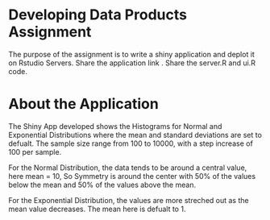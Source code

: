 # Developing Data Products Assignment
The purpose of the assignment is to write a shiny application and deplot it on Rstudio Servers.
Share the application link .
Share the  server.R and ui.R code.



# About the Application

The Shiny App developed shows the Histograms for Normal and Exponential Distributions where the mean and standard deviations are set to defualt. The sample size range from 100 to 10000, with a step increase of 100 per sample. 

For the Normal Distribution, the data tends to be around a central value, here mean = 10, So Symmetry is around the center with 50% of the values below the mean and 50% of the values above the mean.

For the Exponential Distribution, the values are more streched out as the mean value decreases. The mean here is defualt to 1.
